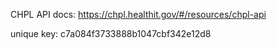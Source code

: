 CHPL API docs: https://chpl.healthit.gov/#/resources/chpl-api

unique key: c7a084f3733888b1047cbf342e12d8

